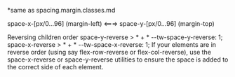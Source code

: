 *same as spacing.margin.classes.md

space-x-[px/0...96] (margin-left) <===> space-y-[px/0...96] (margin-top)
    
Reversing children order
space-y-reverse > * + *	--tw-space-y-reverse: 1;
space-x-reverse > * + *	--tw-space-x-reverse: 1;
If your elements are in reverse order (using say flex-row-reverse or flex-col-reverse), use the space-x-reverse or space-y-reverse utilities to ensure the space is added to the correct side of each element.